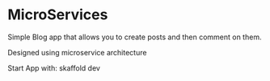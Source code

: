 # MicroServices

Simple Blog app that allows you to create posts and then comment on them.  

Designed using microservice architecture

Start App with: skaffold dev
